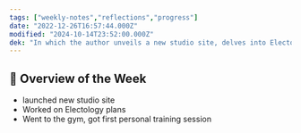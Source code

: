 ```yaml
---
tags: ["weekly-notes","reflections","progress"]
date: "2022-12-26T16:57:44.000Z"
modified: "2024-10-14T23:52:00.000Z"
dek: "In which the author unveils a new studio site, delves into Electology plans, and experiences their first personal training session at the gym."
---
```

## 🌟 Overview of the Week
- launched new studio site
- Worked on Electology plans
- Went to the gym, got first personal training session
